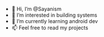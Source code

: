 - 👋 Hi, I’m @Sayanism
- 👀 I’m interested in building systems
- 🌱 I’m currently learning android dev
- 📫 Feel free to read my projects

<!---
Sayanism/Sayanism is a ✨ special ✨ repository because its `README.md` (this file) appears on your GitHub profile.
You can click the Preview link to take a look at your changes.
--->
